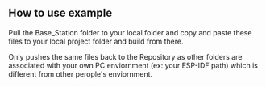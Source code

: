 ## How to use example
Pull the Base_Station folder to your local folder and copy and paste these files to your local project folder and build from there.

Only pushes the same files back to the Repository as other folders are associated with your own PC enviornment (ex: your ESP-IDF path) which is different from other perople's enviornment.
